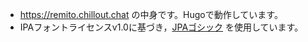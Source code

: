 - https://remito.chillout.chat の中身です。Hugoで動作しています。
- IPAフォントライセンスv1.0に基づき，[JPAゴシック](https://jpafonts.osdn.jp) を使用しています。
